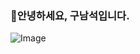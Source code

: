 ### 👋안녕하세요, 구남석입니다.

![Image](https://github.com/user-attachments/assets/788428bb-c515-4d74-a193-7b7c347cac07)
